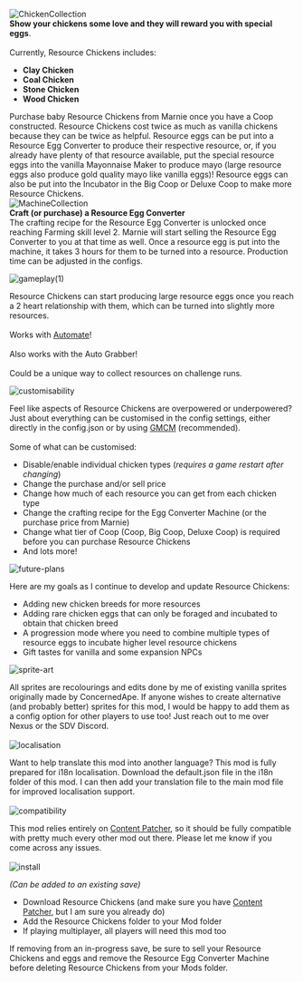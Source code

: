 ![ChickenCollection](https://github.com/UncleArya/ResourceChickens/assets/100550741/c223f0c0-25e8-4eb3-bc40-0afa00b4de73)
<br/>**Show your chickens some love and they will reward you with special eggs**.  
<br/>Currently, Resource Chickens includes:

- **Clay Chicken**
- **Coal Chicken**
- **Stone Chicken**
- **Wood Chicken**

Purchase baby Resource Chickens from Marnie once you have a Coop constructed. Resource Chickens cost twice as much as vanilla chickens because they can be twice as helpful. Resource eggs can be put into a Resource Egg Converter to produce their respective resource, or, if you already have plenty of that resource available, put the special resource eggs into the vanilla Mayonnaise Maker to produce mayo (large resource eggs also produce gold quality mayo like vanilla eggs)! Resource eggs can also be put into the Incubator in the Big Coop or Deluxe Coop to make more Resource Chickens.  
![MachineCollection](https://github.com/UncleArya/ResourceChickens/assets/100550741/f0b30748-f47d-4217-85e9-8a85743cd07c)
<br/>**Craft (or purchase) a Resource Egg Converter**  
The crafting recipe for the Resource Egg Converter is unlocked once reaching Farming skill level 2. Marnie will start selling the Resource Egg Converter to you at that time as well. Once a resource egg is put into the machine, it takes 3 hours for them to be turned into a resource. Production time can be adjusted in the configs.  

![gameplay(1)](https://github.com/UncleArya/ResourceChickens/assets/100550741/9ff2359a-cfca-4aa2-aff2-a26b0181f62c)


Resource Chickens can start producing large resource eggs once you reach a 2 heart relationship with them, which can be turned into slightly more resources.  
<br/>Works with [Automate](https://www.nexusmods.com/stardewvalley/mods/1063)!  
<br/>Also works with the Auto Grabber!  
<br/>Could be a unique way to collect resources on challenge runs.  

![customisability](https://github.com/UncleArya/ResourceChickens/assets/100550741/c56b6aff-17ce-4e4a-910e-d2698e3ee1e6)

Feel like aspects of Resource Chickens are overpowered or underpowered? Just about everything can be customised in the config settings, either directly in the config.json or by using [GMCM](https://www.nexusmods.com/stardewvalley/mods/5098) (recommended).  
<br/>Some of what can be customised:

- Disable/enable individual chicken types (*requires a game restart after changing*)
- Change the purchase and/or sell price
- Change how much of each resource you can get from each chicken type
- Change the crafting recipe for the Egg Converter Machine (or the purchase price from Marnie)
- Change what tier of Coop (Coop, Big Coop, Deluxe Coop) is required before you can purchase Resource Chickens
- And lots more!

![future-plans](https://github.com/UncleArya/ResourceChickens/assets/100550741/5403c0ab-5668-4374-935c-25caf0efb465)

Here are my goals as I continue to develop and update Resource Chickens:

- Adding new chicken breeds for more resources
- Adding rare chicken eggs that can only be foraged and incubated to obtain that chicken breed
- A progression mode where you need to combine multiple types of resource eggs to incubate higher level resource chickens
- Gift tastes for vanilla and some expansion NPCs

![sprite-art](https://github.com/UncleArya/ResourceChickens/assets/100550741/87bded49-ca4f-4674-a76b-7a3f839030cb)

All sprites are recolourings and edits done by me of existing vanilla sprites originally made by ConcernedApe. If anyone wishes to create alternative (and probably better) sprites for this mod, I would be happy to add them as a config option for other players to use too! Just reach out to me over Nexus or the SDV Discord.  
<br/>![localisation](https://github.com/UncleArya/ResourceChickens/assets/100550741/fcf95e84-a0b9-461e-8a9a-1cdc3f199430)

Want to help translate this mod into another language? This mod is fully prepared for i18n localisation. Download the default.json file in the i18n folder of this mod. I can then add your translation file to the main mod file for improved localisation support.  
<br/>![compatibility](https://github.com/UncleArya/ResourceChickens/assets/100550741/18140ee7-72b5-4a9a-a11b-41cacb5b43da)

This mod relies entirely on [Content Patcher](https://www.nexusmods.com/stardewvalley/mods/1915), so it should be fully compatible with pretty much every other mod out there. Please let me know if you come across any issues.  
<br/>![install](https://github.com/UncleArya/ResourceChickens/assets/100550741/0436bff0-8d6b-4c25-b84d-195eff78cd59)

*(Can be added to an existing save)*

- Download Resource Chickens (and make sure you have [Content Patcher](https://www.nexusmods.com/stardewvalley/mods/1915), but I am sure you already do)
- Add the Resource Chickens folder to your Mod folder
- If playing multiplayer, all players will need this mod too

If removing from an in-progress save, be sure to sell your Resource Chickens and eggs and remove the Resource Egg Converter Machine before deleting Resource Chickens from your Mods folder.
